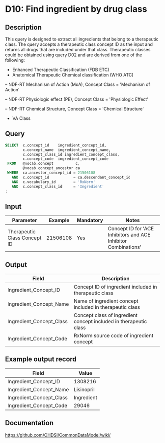<!---
Group:drug
Name:D10 Find ingredient by drug class
Author:Patrick Ryan
CDM Version: 5.3
-->

# D10: Find ingredient by drug class

## Description
This query is designed to extract all ingredients that belong to a therapeutic class. The query accepts a therapeutic class concept ID as the input and returns all drugs that are included under that class.
Therapeutic classes could be obtained using query  D02 and are derived from one of the following:

- Enhanced Therapeutic Classification (FDB ETC)
- Anatomical Therapeutic Chemical classification (WHO ATC)

– NDF-RT Mechanism of Action (MoA), Concept Class = 'Mechanism of Action'

– NDF-RT Physiologic effect (PE), Concept Class = 'Physiologic Effect'

– NDF-RT Chemical Structure, Concept Class = 'Chemical Structure'

- VA Class

## Query
```sql
SELECT  c.concept_id    ingredient_concept_id,
        c.concept_name  ingredient_concept_name,
        c.concept_class_id ingredient_concept_class,
        c.concept_code  ingredient_concept_code
 FROM   @vocab.concept          c,
        @vocab.concept_ancestor ca
 WHERE  ca.ancestor_concept_id = 21506108
   AND  c.concept_id           = ca.descendant_concept_id
   AND  c.vocabulary_id        = 'RxNorm'
   AND  c.concept_class_id     = 'Ingredient'
;
```

## Input

|  Parameter |  Example |  Mandatory |  Notes |
| --- | --- | --- | --- |
|  Therapeutic Class Concept ID |  21506108 |  Yes | Concept ID for 'ACE Inhibitors and ACE Inhibitor Combinations' |




## Output

|  Field |  Description |
| --- | --- |
|  Ingredient_Concept_ID |  Concept ID of ingredient included in therapeutic class |
|  Ingredient_Concept_Name |  Name of ingredient concept included in therapeutic class |
|  Ingredient_Concept_Class |  Concept class of ingredient concept included in therapeutic class |
|  Ingredient_Concept_Code |  RxNorm source code of ingredient concept |

## Example output record

|  Field |  Value |
| --- | --- |
|  Ingredient_Concept_ID |  1308216 |
|  Ingredient_Concept_Name |  Lisinopril |
|  Ingredient_Concept_Class |  Ingredient |
|  Ingredient_Concept_Code |  29046 |

## Documentation
https://github.com/OHDSI/CommonDataModel/wiki/
